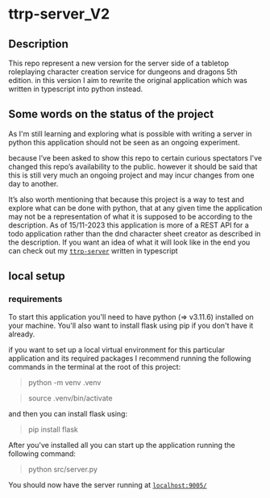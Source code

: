 # ttrp-server_V2

## Description

This repo represent a new version for the server side of a tabletop roleplaying character creation service for dungeons and dragons 5th edition.
in this version I aim to rewrite the original application which was written in typescript into python instead.

## Some words on the status of the project

As I'm still learning and exploring what is possible with writing a server in python this application should not be seen as an ongoing experiment. 

because I’ve been asked to show this repo to certain curious spectators I've changed this repo’s availability to the public.
however it should be said that this is still very much an ongoing project and may incur changes from one day to another.

It’s also worth mentioning that because this project is a way to test and explore what can be done with python, that at any given time the application may not be a representation of what it is supposed to be according to the description.
As of 15/11-2023 this application is more of a REST API for a todo application rather than the dnd character sheet creator as described in the description.
If you want an idea of what it will look like in the end you can check out my [`ttrp-server`](https://github.com/AxelElg/ttrp-server) written in typescript

## local setup

### requirements

To start this application you'll need to have python (=> v3.11.6) installed on your machine.
You'll also want to install flask using pip if you don't have it already.

if you want to set up a local virtual environment for this particular application and its required packages I recommend running the following commands in the terminal at the root of this project:

> python -m venv .venv

> source .venv/bin/activate

and then you can install flask using:

> pip install flask

After you've installed all  you can start up the application running the following command:

> python src/server.py

You should now have the server running at [`localhost:9005/`](#localhost:9005/)

